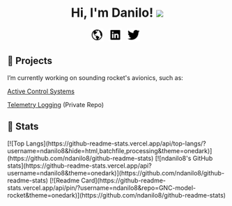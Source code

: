 <h1 align='center'> Hi, I'm Danilo! <img src="https://raw.githubusercontent.com/MartinHeinz/MartinHeinz/master/wave.gif" width="30px"></h1>

<p align='center'>
<a href="http://daniloonspace.com"><img height="30" src="https://raw.githubusercontent.com/ndanilo8/ndanilo8/master/icons/md-globe.png"></a>&nbsp;&nbsp;
<a href="https://www.linkedin.com/in/danilo-nascimento-501b50204/"><img height="30" src="https://raw.githubusercontent.com/ndanilo8/ndanilo8/master/icons/logo-linkedin.png"></a>&nbsp;&nbsp;
<a href="https://twitter.com/daniloonspace"><img height="30" src="https://raw.githubusercontent.com/ndanilo8/ndanilo8/master/icons/logo-twitter.png"></a>&nbsp;&nbsp;
</p>

<h2 align='left'>🔭 Projects </h2>
<p align='left'>I’m currently working on sounding rocket's avionics, such as:</p>
<p align='left'><a href="https://github.com/ndanilo8/GNC-model-rocket" target="_blank" rel="noopener noreferrer">Active Control Systems</a></p>
<p align='left'><a href="https://github.com/ndanilo8/AvionicsTelemetryLogger" target="_blank" rel="noopener noreferrer">Telemetry Logging</a> (Private Repo)</p>

<h2 align='left'>🔭 Stats </h2>
[![Top Langs](https://github-readme-stats.vercel.app/api/top-langs/?username=ndanilo8&hide=html,batchfile,processing&theme=onedark)](https://github.com/ndanilo8/github-readme-stats)
[![ndanilo8's GitHub stats](https://github-readme-stats.vercel.app/api?username=ndanilo8&theme=onedark)](https://github.com/ndanilo8/github-readme-stats)
[![Readme Card](https://github-readme-stats.vercel.app/api/pin/?username=ndanilo8&repo=GNC-model-rocket&theme=onedark)](https://github.com/ndanilo8/github-readme-stats)

<!--
**ndanilo8/ndanilo8** is a ✨ _special_ ✨ repository because its `README.md` (this file) appears on your GitHub profile.

Here are some ideas to get you started:

- 🔭 I’m currently working on ...
- 🌱 I’m currently learning ...
- 👯 I’m looking to collaborate on ...
- 🤔 I’m looking for help with ...
- 💬 Ask me about ...
- 📫 How to reach me: ...
- 😄 Pronouns: ...
- ⚡ Fun fact: ...
-->
